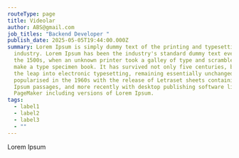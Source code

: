 ```yaml
---
routeType: page
title: Videolar
author: ABS@gmail.com
job_titles: "Backend Developer "
publish_date: 2025-05-05T19:44:00.000Z
summary: Lorem Ipsum is simply dummy text of the printing and typesetting
  industry. Lorem Ipsum has been the industry's standard dummy text ever since
  the 1500s, when an unknown printer took a galley of type and scrambled it to
  make a type specimen book. It has survived not only five centuries, but also
  the leap into electronic typesetting, remaining essentially unchanged. It was
  popularised in the 1960s with the release of Letraset sheets containing Lorem
  Ipsum passages, and more recently with desktop publishing software like Aldus
  PageMaker including versions of Lorem Ipsum.
tags:
  - label1
  - label2
  - label3
  - ""
---
```

Lorem Ipsum
